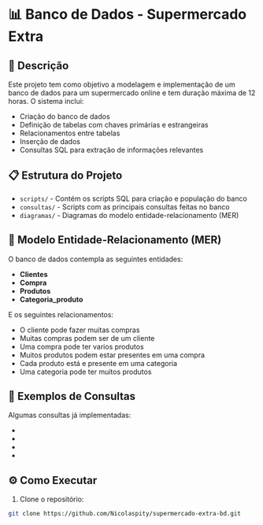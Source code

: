 # 📊 Banco de Dados - Supermercado Extra


## 📃 Descrição
Este projeto tem como objetivo a modelagem e implementação de um banco de dados para um supermercado online e tem duração máxima de 12 horas. O sistema inclui:

- Criação do banco de dados
- Definição de tabelas com chaves primárias e estrangeiras
- Relacionamentos entre tabelas
- Inserção de dados
- Consultas SQL para extração de informações relevantes

## 📋 Estrutura do Projeto

- `scripts/` - Contém os scripts SQL para criação e população do banco
- `consultas/` - Scripts com as principais consultas feitas no banco
- `diagramas/` - Diagramas do modelo entidade-relacionamento (MER)

## 🔁 Modelo Entidade-Relacionamento (MER)
O banco de dados contempla as seguintes entidades:

- **Clientes**
- **Compra**
- **Produtos**
- **Categoria_produto**

E os seguintes relacionamentos:

- O cliente pode fazer muitas compras
- Muitas compras podem ser de um cliente
- Uma compra pode ter varios produtos
- Muitos produtos podem estar presentes em uma compra
- Cada produto está e presente em uma categoria
- Uma categoria pode ter muitos produtos

## 🔎 Exemplos de Consultas

Algumas consultas já implementadas:

- 
- 
- 
- 

## ⚙️ Como Executar

1. Clone o repositório:
```bash
git clone https://github.com/Nicolaspity/supermercado-extra-bd.git
